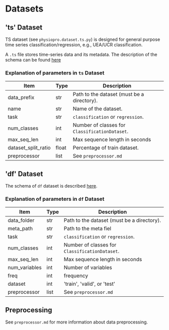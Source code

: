 # Datasets

## 'ts' Dataset

TS dataset (see `physiopro.dataset.ts.py`) is designed for general purpose time series classification/regression, e.g., UEA/UCR classification.

A `.ts` file stores time-series data and its metadata.
The description of the schema can be found [here](https://www.sktime.net/en/latest/api_reference/file_specifications/ts.html)

### Explanation of parameters in `ts` Dataset

| Item                | Type  | Description                                    |
| ------------------- | ----- | ---------------------------------------------- |
| data_prefix         | str   | Path to the dataset (must be a directory).     |
| name                | str   | Name of the dataset.                           |
| task                | str   | `classification` or `regression`.              |
| num_classes         | int   | Number of classes for `ClassificationDataset`. |
| max_seq_len         | int   | Max sequence length  in seconds                |
| dataset_split_ratio | float | Percentage of train dataset.                   |
| preprocessor        | list  | See `preprocessor.md`                          |

## 'df' Dataset

The schema of `df` dataset is described [here](dataset/df_schema.md).

### Explanation of parameters in `df` Dataset

| Item          | Type | Description                                    |
| ------------- | ---- | ---------------------------------------------- |
| data_folder   | str  | Path to the dataset (must be a directory).     |
| meta_path     | str  | Path to the meta fiel                          |
| task          | str  | `classification` or `regression`.              |
| num_classes   | int  | Number of classes for `ClassificationDataset`. |
| max_seq_len   | int  | Max sequence length in seconds                 |
| num_variables | int  | Number of variables                            |
| freq          | int  | frequency                                      |
| dataset       | int  | 'train', 'valid', or 'test'                    |
| preprocessor  | list | See `preprocessor.md`                          |


## Preprocessing

See `preprocessor.md` for more information about data preprocessing.
